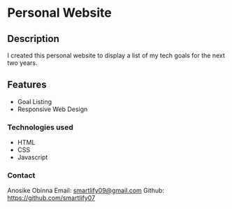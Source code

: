 # Personal Website

## Description

I created this personal website to display a list of my tech goals for the next two years.

## Features

- Goal Listing
- Responsive Web Design

### Technologies used

- HTML
- CSS
- Javascript

### Contact

Anosike Obinna
Email: <smartlify09@gmail.com>
Github: <https://github.com/smartlify07>
